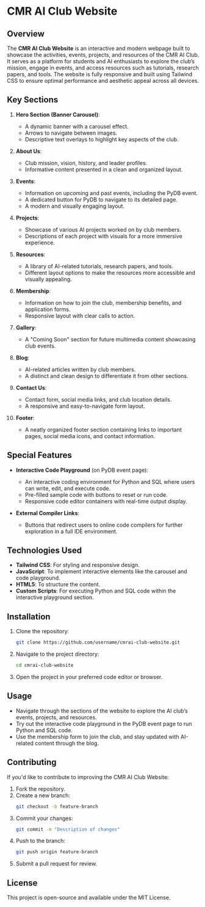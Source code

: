 # CMR AI Club Website

## Overview

The **CMR AI Club Website** is an interactive and modern webpage built to showcase the activities, events, projects, and resources of the CMR AI Club. It serves as a platform for students and AI enthusiasts to explore the club’s mission, engage in events, and access resources such as tutorials, research papers, and tools. The website is fully responsive and built using Tailwind CSS to ensure optimal performance and aesthetic appeal across all devices.

## Key Sections

1. **Hero Section (Banner Carousel)**:
   - A dynamic banner with a carousel effect.
   - Arrows to navigate between images.
   - Descriptive text overlays to highlight key aspects of the club.

2. **About Us**:
   - Club mission, vision, history, and leader profiles.
   - Informative content presented in a clean and organized layout.

3. **Events**:
   - Information on upcoming and past events, including the PyDB event.
   - A dedicated button for PyDB to navigate to its detailed page.
   - A modern and visually engaging layout.

4. **Projects**:
   - Showcase of various AI projects worked on by club members.
   - Descriptions of each project with visuals for a more immersive experience.

5. **Resources**:
   - A library of AI-related tutorials, research papers, and tools.
   - Different layout options to make the resources more accessible and visually appealing.

6. **Membership**:
   - Information on how to join the club, membership benefits, and application forms.
   - Responsive layout with clear calls to action.

7. **Gallery**:
   - A "Coming Soon" section for future multimedia content showcasing club events.

8. **Blog**:
   - AI-related articles written by club members.
   - A distinct and clean design to differentiate it from other sections.

9. **Contact Us**:
   - Contact form, social media links, and club location details.
   - A responsive and easy-to-navigate form layout.

10. **Footer**:
    - A neatly organized footer section containing links to important pages, social media icons, and contact information.

## Special Features

- **Interactive Code Playground** (on PyDB event page):
   - An interactive coding environment for Python and SQL where users can write, edit, and execute code.
   - Pre-filled sample code with buttons to reset or run code.
   - Responsive code editor containers with real-time output display.

- **External Compiler Links**:
   - Buttons that redirect users to online code compilers for further exploration in a full IDE environment.

## Technologies Used

- **Tailwind CSS**: For styling and responsive design.
- **JavaScript**: To implement interactive elements like the carousel and code playground.
- **HTML5**: To structure the content.
- **Custom Scripts**: For executing Python and SQL code within the interactive playground section.

## Installation

1. Clone the repository:
   ```bash
   git clone https://github.com/username/cmrai-club-website.git
   ```
2. Navigate to the project directory:
   ```bash
   cd cmrai-club-website
   ```
3. Open the project in your preferred code editor or browser.

## Usage

- Navigate through the sections of the website to explore the AI club’s events, projects, and resources.
- Try out the interactive code playground in the PyDB event page to run Python and SQL code.
- Use the membership form to join the club, and stay updated with AI-related content through the blog.

## Contributing

If you'd like to contribute to improving the CMR AI Club Website:

1. Fork the repository.
2. Create a new branch:
   ```bash
   git checkout -b feature-branch
   ```
3. Commit your changes:
   ```bash
   git commit -m "Description of changes"
   ```
4. Push to the branch:
   ```bash
   git push origin feature-branch
   ```
5. Submit a pull request for review.

## License

This project is open-source and available under the MIT License.
